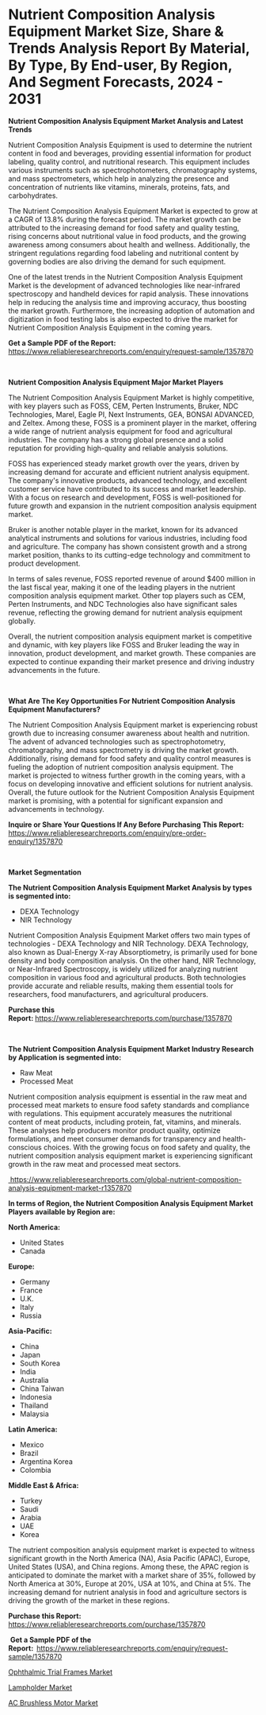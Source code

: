<p><h1>Nutrient Composition Analysis Equipment Market Size, Share & Trends Analysis Report By Material, By Type, By End-user, By Region, And Segment Forecasts, 2024 - 2031</h1></p><p><strong>Nutrient Composition Analysis Equipment Market Analysis and Latest Trends</strong></p>
<p><p>Nutrient Composition Analysis Equipment is used to determine the nutrient content in food and beverages, providing essential information for product labeling, quality control, and nutritional research. This equipment includes various instruments such as spectrophotometers, chromatography systems, and mass spectrometers, which help in analyzing the presence and concentration of nutrients like vitamins, minerals, proteins, fats, and carbohydrates.</p><p>The Nutrient Composition Analysis Equipment Market is expected to grow at a CAGR of 13.8% during the forecast period. The market growth can be attributed to the increasing demand for food safety and quality testing, rising concerns about nutritional value in food products, and the growing awareness among consumers about health and wellness. Additionally, the stringent regulations regarding food labeling and nutritional content by governing bodies are also driving the demand for such equipment.</p><p>One of the latest trends in the Nutrient Composition Analysis Equipment Market is the development of advanced technologies like near-infrared spectroscopy and handheld devices for rapid analysis. These innovations help in reducing the analysis time and improving accuracy, thus boosting the market growth. Furthermore, the increasing adoption of automation and digitization in food testing labs is also expected to drive the market for Nutrient Composition Analysis Equipment in the coming years.</p></p>
<p><strong>Get a Sample PDF of the Report:&nbsp;</strong> <a href="https://www.reliableresearchreports.com/enquiry/request-sample/1357870">https://www.reliableresearchreports.com/enquiry/request-sample/1357870</a></p>
<p>&nbsp;</p>
<p><strong>Nutrient Composition Analysis Equipment Major Market Players</strong></p>
<p><p>The Nutrient Composition Analysis Equipment Market is highly competitive, with key players such as FOSS, CEM, Perten Instruments, Bruker, NDC Technologies, Marel, Eagle PI, Next Instruments, GEA, BONSAI ADVANCED, and Zeltex. Among these, FOSS is a prominent player in the market, offering a wide range of nutrient analysis equipment for food and agricultural industries. The company has a strong global presence and a solid reputation for providing high-quality and reliable analysis solutions.</p><p>FOSS has experienced steady market growth over the years, driven by increasing demand for accurate and efficient nutrient analysis equipment. The company's innovative products, advanced technology, and excellent customer service have contributed to its success and market leadership. With a focus on research and development, FOSS is well-positioned for future growth and expansion in the nutrient composition analysis equipment market.</p><p>Bruker is another notable player in the market, known for its advanced analytical instruments and solutions for various industries, including food and agriculture. The company has shown consistent growth and a strong market position, thanks to its cutting-edge technology and commitment to product development.</p><p>In terms of sales revenue, FOSS reported revenue of around $400 million in the last fiscal year, making it one of the leading players in the nutrient composition analysis equipment market. Other top players such as CEM, Perten Instruments, and NDC Technologies also have significant sales revenue, reflecting the growing demand for nutrient analysis equipment globally.</p><p>Overall, the nutrient composition analysis equipment market is competitive and dynamic, with key players like FOSS and Bruker leading the way in innovation, product development, and market growth. These companies are expected to continue expanding their market presence and driving industry advancements in the future.</p></p>
<p>&nbsp;</p>
<p><strong>What Are The Key Opportunities For Nutrient Composition Analysis Equipment Manufacturers?</strong></p>
<p><p>The Nutrient Composition Analysis Equipment market is experiencing robust growth due to increasing consumer awareness about health and nutrition. The advent of advanced technologies such as spectrophotometry, chromatography, and mass spectrometry is driving the market growth. Additionally, rising demand for food safety and quality control measures is fueling the adoption of nutrient composition analysis equipment. The market is projected to witness further growth in the coming years, with a focus on developing innovative and efficient solutions for nutrient analysis. Overall, the future outlook for the Nutrient Composition Analysis Equipment market is promising, with a potential for significant expansion and advancements in technology.</p></p>
<p><strong>Inquire or Share Your Questions If Any Before Purchasing This Report:</strong> <a href="https://www.reliableresearchreports.com/enquiry/pre-order-enquiry/1357870">https://www.reliableresearchreports.com/enquiry/pre-order-enquiry/1357870</a></p>
<p>&nbsp;</p>
<p><strong>Market Segmentation</strong></p>
<p><strong>The Nutrient Composition Analysis Equipment Market Analysis by types is segmented into:</strong></p>
<p><ul><li>DEXA Technology</li><li>NIR Technology</li></ul></p>
<p><p>Nutrient Composition Analysis Equipment Market offers two main types of technologies - DEXA Technology and NIR Technology. DEXA Technology, also known as Dual-Energy X-ray Absorptiometry, is primarily used for bone density and body composition analysis. On the other hand, NIR Technology, or Near-Infrared Spectroscopy, is widely utilized for analyzing nutrient composition in various food and agricultural products. Both technologies provide accurate and reliable results, making them essential tools for researchers, food manufacturers, and agricultural producers.</p></p>
<p><strong>Purchase this Report:&nbsp;</strong><a href="https://www.reliableresearchreports.com/purchase/1357870">https://www.reliableresearchreports.com/purchase/1357870</a></p>
<p>&nbsp;</p>
<p><strong>The Nutrient Composition Analysis Equipment Market Industry Research by Application is segmented into:</strong></p>
<p><ul><li>Raw Meat</li><li>Processed Meat</li></ul></p>
<p><p>Nutrient composition analysis equipment is essential in the raw meat and processed meat markets to ensure food safety standards and compliance with regulations. This equipment accurately measures the nutritional content of meat products, including protein, fat, vitamins, and minerals. These analyses help producers monitor product quality, optimize formulations, and meet consumer demands for transparency and health-conscious choices. With the growing focus on food safety and quality, the nutrient composition analysis equipment market is experiencing significant growth in the raw meat and processed meat sectors.</p></p>
<p><a href="https://www.reliableresearchreports.com/global-nutrient-composition-analysis-equipment-market-r1357870">&nbsp;https://www.reliableresearchreports.com/global-nutrient-composition-analysis-equipment-market-r1357870</a></p>
<p><strong>In terms of Region, the Nutrient Composition Analysis Equipment Market Players available by Region are:</strong></p>
<p>
    <p> <strong> North America: </strong>
        <ul>
            <li>United States</li>
            <li>Canada</li>
        </ul>
        </p> 
    <p> <strong> Europe: </strong>
        <ul>
            <li>Germany</li>
            <li>France</li>
            <li>U.K.</li>
            <li>Italy</li>
            <li>Russia</li>
        </ul>
        </p> 
    <p> <strong> Asia-Pacific: </strong>
        <ul>
            <li>China</li>
            <li>Japan</li>
            <li>South Korea</li>
            <li>India</li>
            <li>Australia</li>
            <li>China Taiwan</li>
            <li>Indonesia</li>
            <li>Thailand</li>
            <li>Malaysia</li>
        </ul>
        </p> 
    <p> <strong> Latin America: </strong>
        <ul>
            <li>Mexico</li>
            <li>Brazil</li>
            <li>Argentina Korea</li>
            <li>Colombia</li>
        </ul>
        </p> 
    <p> <strong> Middle East & Africa: </strong>
        <ul>
            <li>Turkey</li>
            <li>Saudi</li>
            <li>Arabia</li>
            <li>UAE</li>
            <li>Korea</li>
        </ul>
    </p>
    </p>
<p><p>The nutrient composition analysis equipment market is expected to witness significant growth in the North America (NA), Asia Pacific (APAC), Europe, United States (USA), and China regions. Among these, the APAC region is anticipated to dominate the market with a market share of 35%, followed by North America at 30%, Europe at 20%, USA at 10%, and China at 5%. The increasing demand for nutrient analysis in food and agriculture sectors is driving the growth of the market in these regions.</p></p>
<p><strong>Purchase this Report: </strong><a href="https://www.reliableresearchreports.com/purchase/1357870">https://www.reliableresearchreports.com/purchase/1357870</a></p>
<p>&nbsp;<strong>Get a Sample PDF of the Report:&nbsp;&nbsp;</strong><a href="https://www.reliableresearchreports.com/enquiry/request-sample/1357870">https://www.reliableresearchreports.com/enquiry/request-sample/1357870</a></p>
<p><strong></strong></p>
<p><p><a href="https://www.linkedin.com/pulse/ophthalmic-trial-frames-market-comprehensive-assessment-kcbue?trackingId=FloERRA8Gh8Gpb31kQOjCg%3D%3D">Ophthalmic Trial Frames Market</a></p><p><a href="https://www.linkedin.com/pulse/lampholder-market-research-report-its-history-forecast-1vshe?trackingId=BnSAfPOEflaa6EI8XWwc6w%3D%3D">Lampholder Market</a></p><p><a href="https://www.linkedin.com/pulse/ac-brushless-motor-market-key-successful-business-strategy-en4xe?trackingId=%2FfvboXYS2aOViqtPXRg%2FxA%3D%3D">AC Brushless Motor Market</a></p></p>